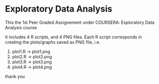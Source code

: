 # Exploratory Data Analysis
This the 1st Peer Graded Assignement under COURSERA: Exploratory Data Analysis course

It includes 4 R scripts, and 4 PNG files.
Each R script corresponds in creating the plots/graphs saved as PNG file, i.e.

1. plot1.R -> plot1.png
2. plot2.R -> plot2.png
3. plot3.R -> plot3.png
4. plot4.R -> plot4.png

thank you


